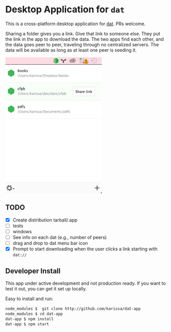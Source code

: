 # Desktop Application for `dat`

This is a cross-platform desktop application for [dat](http://dat-data.com). PRs welcome.

Sharing a folder gives you a link. Give that link to someone else. They put the link in the app to download the data. The two apps find each other, and the data goes peer to peer, traveling through no centralized servers. The data will be available as long as at least one peer is seeding it.

![open](images/open.png)

## TODO

- [x] Create distribution tarball/.app
- [ ] tests
- [ ] windows
- [ ] See info on each dat (e.g., number of peers)
- [ ] drag and drop to dat menu bar icon
- [x] Prompt to start downloading when the user clicks a link starting with `dat://`

## Developer Install

This app under active development and not production ready. If you want to test it out, you can get it set up locally.

Easy to install and run:

```
node_modules $  git clone http://github.com/karissa/dat-app
node_modules $ cd dat-app
dat-app $ npm install
dat-app $ npm start
```
